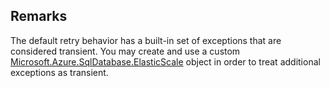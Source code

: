 ## Remarks  
 The default retry behavior has a built-in set of exceptions that are considered transient.              You may create and use a custom [Microsoft.Azure.SqlDatabase.ElasticScale](assetId:///N:Microsoft.Azure.SqlDatabase.ElasticScale?qualifyHint=False&autoUpgrade=True) object in order              to treat additional exceptions as transient.
